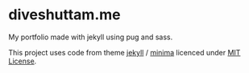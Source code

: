 # diveshuttam.me

My portfolio made with jekyll using pug and sass.

This project uses code from theme [jekyll] / [minima] licenced under [MIT License][minima-LICENSE].

[jekyll]: https://github.com/jekyll
[minima]: https://github.com/jekyll/minima
[minima-LICENSE]: /LICENSE-minima.txt

